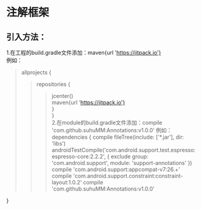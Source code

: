 # 注解框架
引入方法：
--------
1.在工程的build.gradle文件添加：maven{url 'https://jitpack.io'}
<br />
例如：
<br />
>allprojects {<br />
>>repositories {<br />
>>>jcenter()<br />
>>> maven{url 'https://jitpack.io'}<br />
>}<br />
}<br />
2.在module的build.gradle文件添加：compile 'com.github.suhuMM:Annotations:v1.0.0'
例如：
dependencies {
    compile fileTree(include: ['*.jar'], dir: 'libs')
    androidTestCompile('com.android.support.test.espresso:espresso-core:2.2.2', {
        exclude group: 'com.android.support', module: 'support-annotations'
    })
    compile 'com.android.support:appcompat-v7:26.+'
    compile 'com.android.support.constraint:constraint-layout:1.0.2'
    compile 'com.github.suhuMM:Annotations:v1.0.0'

}
